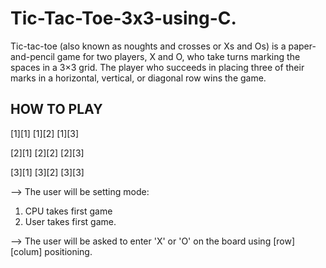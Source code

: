 # Tic-Tac-Toe-3x3-using-C.

Tic-tac-toe (also known as noughts and crosses or Xs and Os) is a paper-and-pencil game for two players, X and O, who take turns marking the spaces in a 3×3 grid. The player who succeeds in placing three of their marks in a horizontal, vertical, or diagonal row wins the game.

HOW TO PLAY
-----------

[1][1]     [1][2]     [1][3]

[2][1]     [2][2]     [2][3]

[3][1]     [3][2]     [3][3]


--> The user will be setting mode:
1) CPU takes first game 
2) User takes first game.

--> The user will be asked to enter 'X' or 'O' on the board using [row][colum] positioning.
